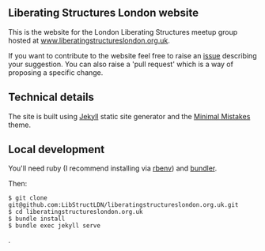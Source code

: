 ## Liberating Structures London website

This is the website for the London Liberating Structures meetup group hosted at www.liberatingstructureslondon.org.uk. 

If you want to contribute to the website feel free to raise an [issue](https://github.com/LibStructLDN/liberatingstructureslondon.org.uk/issues/new) describing your suggestion. You can also raise a 'pull request' which is a way of proposing a specific change.

## Technical details

The site is built using [Jekyll](https://github.com/jekyll/jekyll) static site generator and the [Minimal Mistakes](https://github.com/mmistakes/minimal-mistakes) theme.

## Local development

You'll need ruby (I recommend installing via [rbenv](https://github.com/rbenv/rbenv)) and [bundler](https://bundler.io/).

Then:

```
$ git clone git@github.com:LibStructLDN/liberatingstructureslondon.org.uk.git
$ cd liberatingstructureslondon.org.uk
$ bundle install
$ bundle exec jekyll serve
```

.
